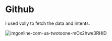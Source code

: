# Github

I used volly to fetch the data and Intents.

![imgonline-com-ua-twotoone-mOx2hwe3RHID](https://user-images.githubusercontent.com/98700871/211209117-ec7f6ccc-3b6d-4cfd-91a2-2c0069fc8312.jpg)

